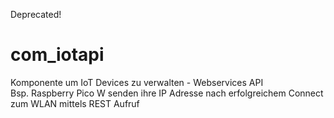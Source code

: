 Deprecated!
# com_iotapi
Komponente um IoT Devices zu verwalten - Webservices API   
Bsp. Raspberry Pico W senden ihre IP Adresse nach erfolgreichem Connect zum WLAN
mittels REST Aufruf
